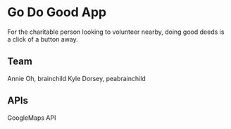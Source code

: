 # Go Do Good App
For the charitable person looking to volunteer nearby, doing good deeds is a click of a button away.

## Team
Annie Oh, brainchild
Kyle Dorsey, peabrainchild

## APIs
GoogleMaps API
